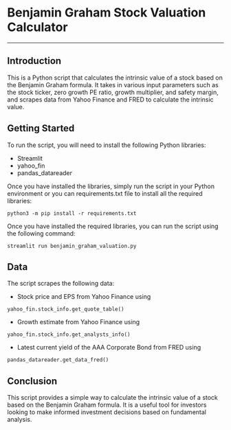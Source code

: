 # Benjamin Graham Stock Valuation Calculator

---
## Introduction
This is a Python script that calculates the intrinsic value of a stock based on the Benjamin Graham formula. It takes in various input parameters such as the stock ticker, zero growth PE ratio, growth multiplier, and safety margin, and scrapes data from Yahoo Finance and FRED to calculate the intrinsic value.

## Getting Started
To run the script, you will need to install the following Python libraries:
- Streamlit
- yahoo_fin
- pandas_datareader

Once you have installed the libraries, simply run the script in your Python environment or you can requirements.txt file to install all the required libraries:

`python3 -m pip install -r requirements.txt`

Once you have installed the required libraries, you can run the script using the following command:

`streamlit run benjamin_graham_valuation.py`

## Data
The script scrapes the following data:

- Stock price and EPS from Yahoo Finance using 

`yahoo_fin.stock_info.get_quote_table()`
- Growth estimate from Yahoo Finance using 

`yahoo_fin.stock_info.get_analysts_info()`
- Latest current yield of the AAA Corporate Bond from FRED using 

`pandas_datareader.get_data_fred()`
## Conclusion
This script provides a simple way to calculate the intrinsic value of a stock based on the Benjamin Graham formula. It is a useful tool for investors looking to make informed investment decisions based on fundamental analysis.
